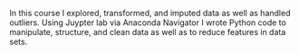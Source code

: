 In this course I explored, transformed, and imputed data as well as handled outliers. 
Using Juypter lab via Anaconda Navigator I wrote Python code to manipulate, structure, and clean data as well as to
reduce features in data sets.
